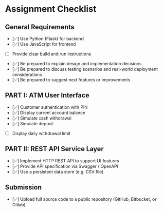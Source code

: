 # Assignment Checklist

## General Requirements
- [✅] Use Python (Flask) for backend
- [✅] Use JavaScript for frontend
- [ ] Provide clear build and run instructions
- [✅] Be prepared to explain design and implementation decisions
- [✅] Be prepared to discuss testing scenarios and real-world deployment considerations
- [✅] Be prepared to suggest next features or improvements
## PART I: ATM User Interface
- [✅] Customer authentication with PIN
- [✅] Display current account balance
- [✅] Simulate cash withdrawal
- [✅] Simulate deposit
- [ ] Display daily withdrawal limit
## PART II: REST API Service Layer
- [✅] Implement HTTP REST API to support UI features
- [✅] Provide API specification via Swagger / OpenAPI
- [✅] Use a persistent data store (e.g. CSV file)
## Submission
- [✅] Upload full source code to a public repository (GitHub, Bitbucket, or Gitlab)